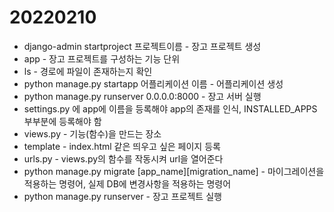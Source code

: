 # 20220210





- django-admin startproject 프로젝트이름 - 장고 프로젝트 생성
- app - 장고 프로젝트를 구성하는 기능 단위
- ls - 경로에 파일이 존재하는지 확인
- python manage.py startapp 어플리케이션 이름 - 어플리케이션 생성
- python manage.py runserver 0.0.0.0:8000 - 장고 서버 실행
- settings.py 에 app에 이름을 등록해야 app의 존재를 인식, INSTALLED_APPS 부부분에 등록해야 함
- views.py - 기능(함수)을 만드는 장소
- template - index.html 같은 띄우고 싶은 페이지 등록
- urls.py - views.py의 함수를 작동시켜 url을 열어준다
- python manage.py migrate \[app_name]\[migration_name] - 마이그레이션을 적용하는 명령어, 실제 DB에 변경사항을 적용하는 명령어
- python manage.py runserver - 장고 프로젝트 실행